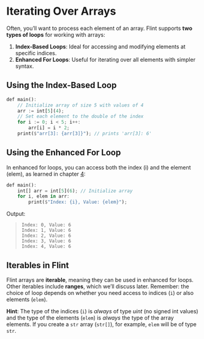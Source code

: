# Iterating Over Arrays

Often, you’ll want to process each element of an array. Flint supports **two types of loops** for working with arrays:

1. **Index-Based Loops**: Ideal for accessing and modifying elements at specific indices.
2. **Enhanced For Loops**: Useful for iterating over all elements with simpler syntax.

## Using the Index-Based Loop

```rs
def main():
    // Initialize array of size 5 with values of 4
    arr := int[5](4);
    // Set each element to the double of the index
    for i := 0; i < 5; i++:
        arr[i] = i * 2;
    print($"arr[3]: {arr[3]}"); // prints 'arr[3]: 6'
```

## Using the Enhanced For Loop

In enhanced for loops, you can access both the index (i) and the element (elem), as learned in chapter [4](#4):

```rs
def main():
    int[] arr = int[5](6); // Initialize array
    for i, elem in arr:
        print($"Index: {i}, Value: {elem}");
```

Output:

> ```
> Index: 0, Value: 6
> Index: 1, Value: 6
> Index: 2, Value: 6
> Index: 3, Value: 6
> Index: 4, Value: 6
> ```

## Iterables in Flint

Flint arrays are **iterable**, meaning they can be used in enhanced for loops. Other iterables include **ranges**, which we’ll discuss later. Remember: the choice of loop depends on whether you need access to indices (`i`) or also elements (`elem`).

**Hint**: The type of the indices (`i`) is *always* of type *uint* (no signed int values) and the type of the elements (`elem`) is *always* the type of the array elements. If you create a `str` array (`str[]`), for example, `elem` will be of type `str`.
